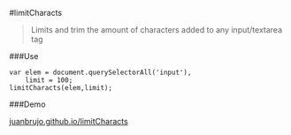 #limitCharacts

> Limits and trim the amount of characters added to any input/textarea tag

###Use

```
var elem = document.querySelectorAll('input'),
    limit = 100;
limitCharacts(elem,limit);
```

###Demo

[juanbrujo.github.io/limitCharacts](http://juanbrujo.github.io/limitCharacts/)

